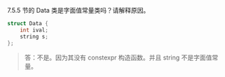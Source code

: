 7.5.5 节的 Data 类是字面值常量类吗？请解释原因。

```c
struct Data {
    int ival;
    string s;
};
```

> 答：不是。因为其没有 constexpr 构造函数。并且 string 不是字面值常量。
